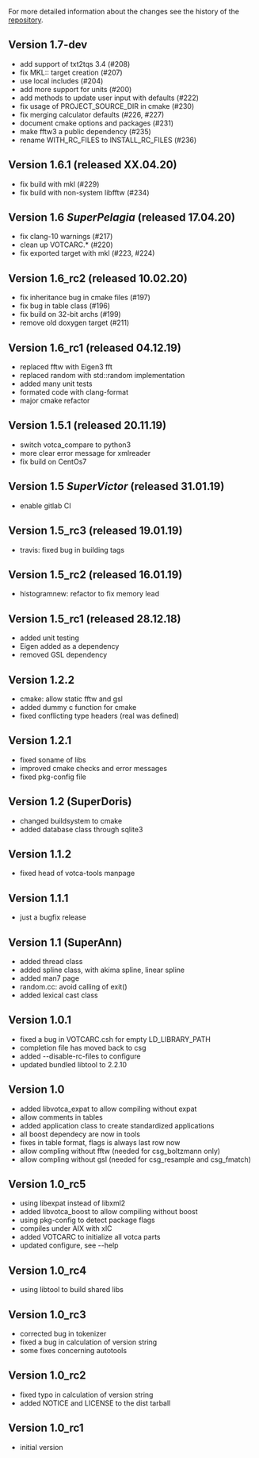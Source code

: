 For more detailed information about the changes see the history of the [repository](https://github.com/votca/tools/commits/stable).

## Version 1.7-dev
* add support of txt2tqs 3.4 (#208)
* fix MKL:: target creation (#207)
* use local includes (#204)
* add more support for units (#200)
* add methods to update user input with defaults (#222)
* fix usage of PROJECT_SOURCE_DIR in cmake (#230)
* fix merging calculator defaults (#226, #227)
* document cmake options and packages (#231)
* make fftw3 a public dependency (#235)
* rename WITH_RC_FILES to INSTALL_RC_FILES (#236)

## Version 1.6.1 (released XX.04.20)
* fix build with mkl (#229)
* fix build with non-system libfftw (#234)

## Version 1.6 _SuperPelagia_ (released 17.04.20)
* fix clang-10 warnings (#217)
* clean up VOTCARC.* (#220)
* fix exported target with mkl (#223, #224)

## Version 1.6_rc2 (released 10.02.20)
* fix inheritance bug in cmake files (#197) 
* fix bug in table class (#196)
* fix build on 32-bit archs (#199)
* remove old doxygen target (#211)

## Version 1.6_rc1 (released 04.12.19)
* replaced fftw with Eigen3 fft 
* replaced random with std::random implementation
* added many unit tests
* formated code with clang-format
* major cmake refactor

## Version 1.5.1 (released 20.11.19)
 * switch votca_compare to python3
 * more clear error message for xmlreader
 * fix build on CentOs7

## Version 1.5 _SuperVictor_ (released 31.01.19)

* enable gitlab CI

## Version 1.5_rc3 (released 19.01.19)

* travis: fixed bug in building tags

## Version 1.5_rc2 (released 16.01.19)

* histogramnew: refactor to fix memory lead

## Version 1.5_rc1 (released 28.12.18)

* added unit testing 
* Eigen added as a dependency
* removed GSL dependency

## Version 1.2.2

* cmake: allow static fftw and gsl
* added dummy c function for cmake
* fixed conflicting type headers (real was defined)

## Version 1.2.1

* fixed soname of libs
* improved cmake checks and error messages
* fixed pkg-config file

## Version 1.2 (SuperDoris)

* changed buildsystem to cmake
* added database class through sqlite3

## Version 1.1.2

* fixed head of votca-tools manpage

## Version 1.1.1

* just a bugfix release

## Version 1.1 (SuperAnn)

* added thread class
* added spline class, with akima spline, linear spline
* added man7 page
* random.cc: avoid calling of exit()
* added lexical cast class

## Version 1.0.1

* fixed a bug in VOTCARC.csh for empty LD_LIBRARY_PATH
* completion file has moved back to csg
* added --disable-rc-files to configure
* updated bundled libtool to 2.2.10

## Version 1.0

* added libvotca_expat to allow compiling without expat
* allow comments in tables
* added application class to create standardized applications
* all boost dependecy are now in tools
* fixes in table format, flags is always last row now
* allow compling without fftw (needed for csg_boltzmann only)
* allow compling without gsl (needed for csg_resample and csg_fmatch)

## Version 1.0_rc5

* using libexpat instead of libxml2
* added libvotca_boost to allow compiling without boost
* using pkg-config to detect package flags
* compiles under AIX with xlC
* added VOTCARC to initialize all votca parts
* updated configure, see --help

## Version 1.0_rc4

* using libtool to build shared libs

## Version 1.0_rc3

* corrected bug in tokenizer
* fixed a bug in calculation of version string
* some fixes concerning autotools

## Version 1.0_rc2

* fixed typo in calculation of version string
* added NOTICE and LICENSE to the dist tarball

## Version 1.0_rc1

* initial version
